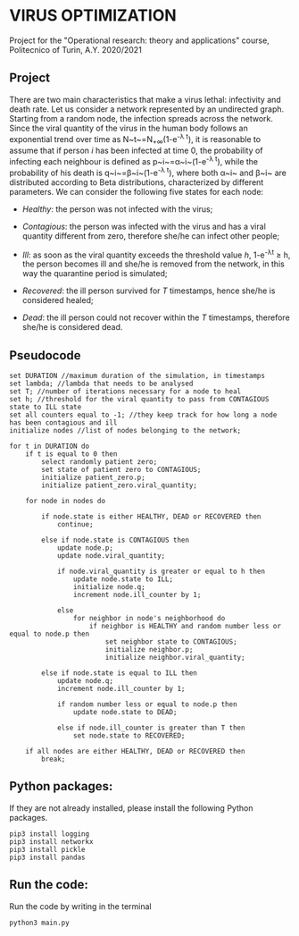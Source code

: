 # VIRUS OPTIMIZATION

Project for the "Operational research: theory and applications" course, Politecnico of Turin, A.Y. 2020/2021



## Project

There are two main characteristics that make a virus lethal: infectivity and death rate. Let us consider a network represented by an undirected graph. Starting from a random node, the infection spreads across the network. Since the viral quantity of the virus in the human body follows an exponential trend over time as N~t~=N<sub>+&#8734;</sub>(1-e<sup>-&lambda; t</sup>), it is reasonable to assume that if person *i* has been infected at time 0, the probability of infecting each neighbour is defined as  p~i~=&alpha;~i~(1-e<sup>-&lambda; t</sup>), while the probability of his death is q~i~=&beta;~i~(1-e<sup>-&lambda; t</sup>), where both &alpha;~i~ and &beta;~i~ are distributed according to Beta distributions, characterized by different parameters. We can consider the following five states for each node:

- *Healthy*: the person was not infected with the virus;

- *Contagious*: the person was infected with the virus and has a viral quantity different from zero, therefore she/he can infect other people;

- *Ill*: as soon as the viral quantity exceeds the threshold value *h*, 1-e<sup>-&lambda;t</sup> &geq; h​, the person becomes ill and she/he is removed from the network, in this way the quarantine period is simulated;

- *Recovered*: the ill person survived for *T* timestamps, hence she/he is considered healed;

- *Dead*: the ill person could not recover within the *T* timestamps, therefore she/he is considered dead.


  

## Pseudocode
```pseudocode
set DURATION //maximum duration of the simulation, in timestamps
set lambda; //lambda that needs to be analysed
set T; //number of iterations necessary for a node to heal
set h; //threshold for the viral quantity to pass from CONTAGIOUS state to ILL state
set all counters equal to -1; //they keep track for how long a node has been contagious and ill
initialize nodes //list of nodes belonging to the network;
 
for t in DURATION do
	if t is equal to 0 then
        select randomly patient zero;
        set state of patient zero to CONTAGIOUS;
        initialize patient_zero.p;
        initialize patient_zero.viral_quantity;

	for node in nodes do

        if node.state is either HEALTHY, DEAD or RECOVERED then
        	continue;

        else if node.state is CONTAGIOUS then
        	update node.p;
        	update node.viral_quantity;

            if node.viral_quantity is greater or equal to h then
                update node.state to ILL;
                initialize node.q;
                increment node.ill_counter by 1;

            else
                for neighbor in node's neighborhood do
                    if neighbor is HEALTHY and random number less or equal to node.p then
                        set neighbor state to CONTAGIOUS;
                        initialize neighbor.p;
                        initialize neighbor.viral_quantity;

		else if node.state is equal to ILL then
			update node.q;
			increment node.ill_counter by 1;

            if random number less or equal to node.p then
            	update node.state to DEAD;

            else if node.ill_counter is greater than T then
            	set node.state to RECOVERED;

	if all nodes are either HEALTHY, DEAD or RECOVERED then
		break;
```




## Python packages:
If they are not already installed, please install the following Python packages.

```shell
pip3 install logging
pip3 install networkx
pip3 install pickle
pip3 install pandas
```



## Run the code:
Run the code by writing in the terminal

```shell
python3 main.py
```

